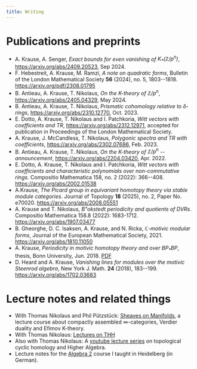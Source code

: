 ```yaml
---
title: Writing
---
```


# Publications and preprints

* A. Krause, A. Senger, *Exact bounds for even vanishing of $K_*(\mathbb{Z}/p^n)$*, <https://arxiv.org/abs/2409.20523>, Sep 2024.
* F. Hebestreit, A. Krause, M. Ramzi, *A note on quadratic forms*, Bulletin of the London Mathematical Society **56** (2024), no. 5, 1803--1818. <https://arxiv.org/pdf/2308.01795>
* B. Antieau, A. Krause, T. Nikolaus, *On the K-theory of $\mathbb{Z}/p^n$*, <https://arxiv.org/abs/2405.04329>, May 2024.
* B. Antieau, A. Krause, T. Nikolaus, *Prismatic cohomology relative to $\delta$-rings*, <https://arxiv.org/abs/2310.12770>, Oct. 2023.
* E. Dotto, A. Krause, T. Nikolaus and I. Patchkoria, *Witt vectors with coefficients and TR*, <https://arxiv.org/abs/2312.12971>, accepted for publication in Proceedings of the London Mathematical Society.
* A. Krause, J. McCandless, T. Nikolaus, *Polygonic spectra and TR with coefficients*, <https://arxiv.org/abs/2302.07686>, Feb. 2023.
* B. Antieau, A. Krause, T. Nikolaus, *On the K-theory of $\mathbb{Z}/p^n$ -- announcement*, <https://arxiv.org/abs/2204.03420>, Apr. 2022.
* E. Dotto, A. Krause, T. Nikolaus and I. Patchkoria, *Witt vectors with coefficients and characteristic polynomials over non-commutative rings.* Compositio Mathematica 158, no. 2 (2022): 366--408. <https://arxiv.org/abs/2002.01538>
* A.Krause, *The Picard group in equivariant homotopy theory via stable module categories*. Journal of Topology **18** (2025), no. 2, Paper No. e70020. <https://arxiv.org/abs/2008.05551>
* A. Krause and T. Nikolaus, *B\"okstedt periodicity and quotients of DVRs*. Compositio Mathematica 158.8 (2022): 1683-1712. <https://arxiv.org/abs/1907.03477>
* B. Gheorghe, D. C. Isaksen, A. Krause, and N. Ricka, *$\mathbb{C}$-motivic modular forms*, Journal of the European Mathematical Society, 2021. <https://arxiv.org/abs/1810.11050>
* A. Krause, *Periodicity in motivic homotopy theory and over $BP_*BP$*, thesis, Bonn University, Jun. 2018. [PDF](/files/thesis_krause.pdf)
* D. Heard and A. Krause, *Vanishing lines for modules over the motivic Steenrod algebra*, New York J. Math. **24** (2018), 183--199. <https://arxiv.org/abs/1702.03683>

# Lecture notes and related things

* With Thomas Nikolaus and Phil Pützstück: [Sheaves on Manifolds](https://www.uni-muenster.de/IVV5WS/WebHop/user/nikolaus/Papers/sheaves-on-manifolds.pdf), a lecture course about compactly assembled $\infty$-categories, Verdier duality and Efimov K-theory.
* With Thomas Nikolaus: [Lectures on THH](https://www.uni-muenster.de/IVV5WS/WebHop/user/nikolaus/Papers/Lectures.pdf)
* Also with Thomas Nikolaus: A [youtube lecture series](https://www.youtube.com/channel/UCk1WaD2LYVvNiRPteCBeSsA) on topological cyclic homology and Higher Algebra.
* Lecture notes for the [Algebra 2](/files/algebra2.pdf) course I taught in Heidelberg (in German).
